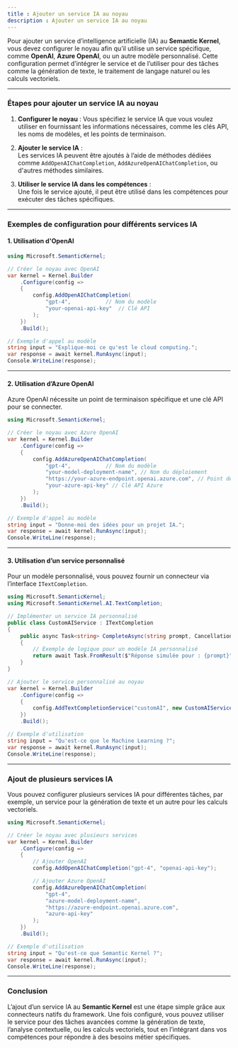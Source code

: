 ```yaml
---
title : Ajouter un service IA au noyau
description : Ajouter un service IA au noyau
---
```




Pour ajouter un service d’intelligence artificielle (IA) au **Semantic Kernel**, vous devez configurer le noyau afin qu’il utilise un service spécifique, comme **OpenAI**, **Azure OpenAI**, ou un autre modèle personnalisé. Cette configuration permet d’intégrer le service et de l’utiliser pour des tâches comme la génération de texte, le traitement de langage naturel ou les calculs vectoriels.

---

### **Étapes pour ajouter un service IA au noyau**  

1. **Configurer le noyau** :
   Vous spécifiez le service IA que vous voulez utiliser en fournissant les informations nécessaires, comme les clés API, les noms de modèles, et les points de terminaison.

2. **Ajouter le service IA** :  
   Les services IA peuvent être ajoutés à l’aide de méthodes dédiées comme `AddOpenAIChatCompletion`, `AddAzureOpenAIChatCompletion`, ou d'autres méthodes similaires.

3. **Utiliser le service IA dans les compétences** :  
   Une fois le service ajouté, il peut être utilisé dans les compétences pour exécuter des tâches spécifiques.

---

### **Exemples de configuration pour différents services IA**

#### **1. Utilisation d'OpenAI**

```csharp
using Microsoft.SemanticKernel;

// Créer le noyau avec OpenAI
var kernel = Kernel.Builder
    .Configure(config =>
    {
        config.AddOpenAIChatCompletion(
            "gpt-4",           // Nom du modèle
            "your-openai-api-key"  // Clé API
        );
    })
    .Build();

// Exemple d'appel au modèle
string input = "Explique-moi ce qu'est le cloud computing.";
var response = await kernel.RunAsync(input);
Console.WriteLine(response);
```

---

#### **2. Utilisation d’Azure OpenAI**  

Azure OpenAI nécessite un point de terminaison spécifique et une clé API pour se connecter.

```csharp
using Microsoft.SemanticKernel;

// Créer le noyau avec Azure OpenAI
var kernel = Kernel.Builder
    .Configure(config =>
    {
        config.AddAzureOpenAIChatCompletion(
            "gpt-4",           // Nom du modèle
            "your-model-deployment-name", // Nom du déploiement
            "https://your-azure-endpoint.openai.azure.com", // Point de terminaison Azure
            "your-azure-api-key" // Clé API Azure
        );
    })
    .Build();

// Exemple d'appel au modèle
string input = "Donne-moi des idées pour un projet IA.";
var response = await kernel.RunAsync(input);
Console.WriteLine(response);
```

---

#### **3. Utilisation d’un service personnalisé**

Pour un modèle personnalisé, vous pouvez fournir un connecteur via l’interface `ITextCompletion`.

```csharp
using Microsoft.SemanticKernel;
using Microsoft.SemanticKernel.AI.TextCompletion;

// Implémenter un service IA personnalisé
public class CustomAIService : ITextCompletion
{
    public async Task<string> CompleteAsync(string prompt, CancellationToken cancellationToken = default)
    {
        // Exemple de logique pour un modèle IA personnalisé
        return await Task.FromResult($"Réponse simulée pour : {prompt}");
    }
}

// Ajouter le service personnalisé au noyau
var kernel = Kernel.Builder
    .Configure(config =>
    {
        config.AddTextCompletionService("customAI", new CustomAIService());
    })
    .Build();

// Exemple d'utilisation
string input = "Qu'est-ce que le Machine Learning ?";
var response = await kernel.RunAsync(input);
Console.WriteLine(response);
```

---

### **Ajout de plusieurs services IA**

Vous pouvez configurer plusieurs services IA pour différentes tâches, par exemple, un service pour la génération de texte et un autre pour les calculs vectoriels.

```csharp
using Microsoft.SemanticKernel;

// Créer le noyau avec plusieurs services
var kernel = Kernel.Builder
    .Configure(config =>
    {
        // Ajouter OpenAI
        config.AddOpenAIChatCompletion("gpt-4", "openai-api-key");

        // Ajouter Azure OpenAI
        config.AddAzureOpenAIChatCompletion(
            "gpt-4", 
            "azure-model-deployment-name", 
            "https://azure-endpoint.openai.azure.com", 
            "azure-api-key"
        );
    })
    .Build();

// Exemple d'utilisation
string input = "Qu'est-ce que Semantic Kernel ?";
var response = await kernel.RunAsync(input);
Console.WriteLine(response);
```

---

### **Conclusion**

L’ajout d’un service IA au **Semantic Kernel** est une étape simple grâce aux connecteurs natifs du framework. Une fois configuré, vous pouvez utiliser le service pour des tâches avancées comme la génération de texte, l’analyse contextuelle, ou les calculs vectoriels, tout en l’intégrant dans vos compétences pour répondre à des besoins métier spécifiques.
